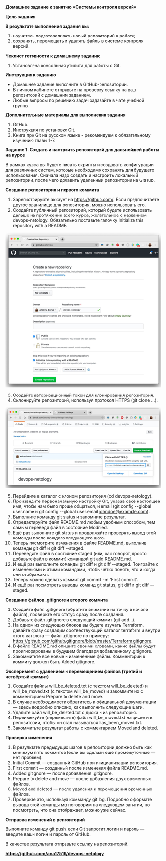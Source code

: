 **Домашнее задание к занятию «Системы контроля версий»**

**Цель задания**

**В результате выполнения задания вы:**

1. научитесь подготоваливать новый репозиторий к работе;
2. сохранять, перемещать и удалять файлы в системе контроля версий.

**Чеклист готовности к домашнему заданию**

1. Установлена консольная утилита для работы с Git.

**Инструкция к заданию**

* Домашнее задание выполните в GitHub-репозитории.
* В личном кабинете отправьте на проверку ссылку на ваш репозиторий с домашним заданием.
* Любые вопросы по решению задач задавайте в чате учебной группы.

**Дополнительные материалы для выполнения задания**

1. GitHub.
2. Инструкция по установке Git.
3. Книга про Git на русском языке - рекомендуем к обязательному изучению главы 1-7.

**Задание 1. Создать и настроить репозиторий для дальнейшей работы на курсе**

В рамках курса вы будете писать скрипты и создавать конфигурации для различных систем, которые необходимо сохранять 
для будущего использования. Сначала надо создать и настроить локальный репозиторий, после чего добавить удалённый 
репозиторий на GitHub.

**Создание репозитория и первого коммита**

1. Зарегистрируйте аккаунт на https://github.com/. Если предпочитаете другое хранилище для репозитория, можно использовать его.
2. Создайте публичный репозиторий, который будете использовать дальше на протяжении всего курса, желательное с 
названием devops-netology. Обязательно поставьте галочку Initialize this repository with a README.

![img.png](../images/img306.png)

3. Создайте авторизационный токен для клонирования репозитория.
4. Склонируйте репозиторий, используя протокол HTTPS (git clone ...).

![img.png](../images/img307.png)

5. Перейдите в каталог с клоном репозитория (cd devops-netology). 
6. Произведите первоначальную настройку Git, указав своё настоящее имя, чтобы нам было проще общаться, 
и email (git config --global user.name и git config --global user.email johndoe@example.com). 
7. Выполните команду git status и запомните результат. 
8. Отредактируйте файл README.md любым удобным способом, тем самым переведя файл в состояние Modified. 
9. Ещё раз выполните git status и продолжайте проверять вывод этой команды после каждого следующего шага. 
10. Теперь посмотрите изменения в файле README.md, выполнив команды git diff и git diff --staged. 
11. Переведите файл в состояние staged (или, как говорят, просто добавьте файл в коммит) командой git add README.md. 
12. И ещё раз выполните команды git diff и git diff --staged. Поиграйте с изменениями и этими командами, чтобы чётко 
понять, что и когда они отображают. 
13. Теперь можно сделать коммит git commit -m 'First commit'. 
14. И ещё раз посмотреть выводы команд git status, git diff и git diff --staged.

**Создание файлов .gitignore и второго коммита**

1. Создайте файл .gitignore (обратите внимание на точку в начале файла), проверьте его статус сразу после создания.
2. Добавьте файл .gitignore в следующий коммит (git add...).
3. На одном из следующих блоков вы будете изучать Terraform, давайте сразу создадим соотвествующий каталог terraform 
и внутри этого каталога — файл .gitignore по примеру: https://github.com/github/gitignore/blob/master/Terraform.gitignore.
4. В файле README.md опишите своими словами, какие файлы будут проигнорированы в будущем благодаря добавленному .gitignore.
5. Закоммитьте все новые и изменённые файлы. Комментарий к коммиту должен быть Added gitignore.

**Эксперимент с удалением и перемещением файлов (третий и четвёртый коммит)**

1. Создайте файлы will_be_deleted.txt (с текстом will_be_deleted) и will_be_moved.txt (с текстом will_be_moved) и 
закоммите их с комментарием Prepare to delete and move.
2. В случае необходимости обратитесь к официальной документации — здесь подробно описано, как выполнить следующие шаги.
3. Удалите файл will_be_deleted.txt с диска и из репозитория.
4. Переименуйте (переместите) файл will_be_moved.txt на диске и в репозитории, чтобы он стал называться has_been_moved.txt.
5. Закоммитьте результат работы с комментарием Moved and deleted.

**Проверка изменения**

1. В результате предыдущих шагов в репозитории должно быть как минимум пять коммитов (если вы сделали ещё промежуточные — нет проблем):
2. Initial Commit — созданный GitHub при инициализации репозитория.
3. First commit — созданный после изменения файла README.md.
4. Added gitignore — после добавления .gitignore.
5. Prepare to delete and move — после добавления двух временных файлов.
6. Moved and deleted — после удаления и перемещения временных файлов.
7. Проверьте это, используя комманду git log. Подробно о формате вывода этой команды мы поговорим на следующем занятии, 
но посмотреть, что она отображает, можно уже сейчас.

**Отправка изменений в репозиторий**

Выполните команду git push, если Git запросит логин и пароль — введите ваши логин и пароль от GitHub.

В качестве результата отправьте ссылку на репозиторий.

**https://github.com/ana17519/devops-netology**